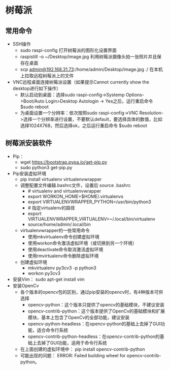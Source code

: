 # 树莓派
## 常用命令
- SSH操作
	- sudo raspi-config 打开树莓派的图形化设置界面
	- raspistill -o ~/Desktop/image.jpg 利用树莓派摄像头拍一张照片并且保存在桌面
	- scp admin@192.168.31.73:/home/admin/Desktop/image.jpg ./ 在本机上拉取远程树莓派上的文件
- VNC远程桌面连接树莓派设置（如果提示Cannot currently show the desktop进行如下操作）
	- 默认启动到桌面：选择sudo raspi-config->Systemp Options->Boot/Auto Login>Desktop Autologin -> Yes之后，运行重启命令 $sudo reboot
	- 为桌面设置一个分辨率：依次按照sudo raspi-config->VNC Resolution->选择一个分辨率进行设置，不要默认default，要选择具体的数值，比如选择1024X768，然后选择ok，之后运行重启命令 $sudo reboot
## 树莓派安装软件
- Pip：
	- wget https://bootstrap.pypa.io/get-pip.py
	- sudo python3 get-pip.py
- Pip安装虚拟环境
	-  pip install virtualenv virtualenvwrapper
	- 调整配置文件编辑.bashrc文件，设置后 source .bashrc
		- \# virtualenv and virtualenvwrapper
		- export WORKON_HOME=$HOME/.virtualenvs
		- export VIRTUALENVWRAPPER_PYTHON=/usr/bin/python3
		- \# 指定virtualenv的路径
		- export VIRTUALENVWRAPPER_VIRTUALENV=~/.local/bin/virtualenv
		- source/home/admin/.local/bin
	- virtualenvwrapper的一些常用命令
		- 使用mkvirtualenv命令创建虚拟环境
		- 使用workon命令激活虚拟环境（或切换到另一个环境）
		- 使用deactivate命令取消激活虚拟环境
		- 使用rmvirtualenv命令删除虚拟环境
	- 创建虚拟环境
		-  mkvirtualenv py3cv3 -p python3
		-  workon py3cv3
- 安装Vim： sudo apt-get install vim
- 安装OpenCv
	- 各个版本的opencv包的区别，通过pip安装的opencv时，有4种版本可供选择
		- opencv-python：这个版本只提供了opencv的基础模块，不建议安装
		- opencv-contrib-python：这个版本提供了OpenCv的基础模块和扩展模块，基本上包含了OpenCv的全部功能，建议安装
		- opencv-python-headless：在opencv-python的基础上去掉了GUI功能，适合命令行系统
		- opencv-contrib-python-headless：在opencv-contrib-python的基础上去掉了GUI功能，适用于命令行系统
	- 在上面创建的虚拟环境中： pip install opencv-contrib-python
	- 可能出现的问题： ERROR: Failed building wheel for opencv-contrib-python。